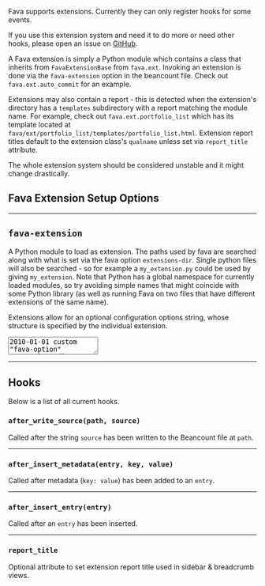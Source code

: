 Fava supports extensions. Currently they can only register hooks for some events.

If you use this extension system and need it to do more or need other hooks,
please open an issue on [GitHub](https://github.com/beancount/fava/issues).

A Fava extension is simply a Python module which contains a class that inherits
from `FavaExtensionBase` from `fava.ext`. Invoking an extension is done via the `fava-extension` option in the beancount file. Check out `fava.ext.auto_commit` for an
example.

Extensions may also contain a report - this is detected when the extension's directory has a `templates` subdirectory with a report matching the module name. For example, check out `fava.ext.portfolio_list` which has its template located at `fava/ext/portfolio_list/templates/portfolio_list.html`. Extension report titles default to the extension class's `qualname` unless set via `report_title` attribute.

The whole extension system should be considered unstable and it might change
drastically.

## Fava Extension Setup Options

---

## `fava-extension`

A Python module to load as extension. The paths used by fava are searched along with what is set via the fava option `extensions-dir`. Single python files will also be searched - so for example a `my_extension.py` could be used by giving `my_extension`. Note that Python has a
global namespace for currently loaded modules, so try avoiding simple names
that might coincide with some Python library (as well as running Fava on two
files that have different extensions of the same name).

Extensions allow for an optional configuration options string, whose structure is specified by the individual extension.

<pre><textarea class="editor-readonly">
2010-01-01 custom "fava-option" "extensions-dir" "../fava-extensions/"

2010-01-01 custom "fava-extension" "extension-name"
2010-01-01 custom "fava-extension" "extension-with-options" "{'option': 'config_value'}"</textarea></pre>

---

## Hooks

Below is a list of all current hooks.

### `after_write_source(path, source)`

Called after the string `source` has been written to the Beancount file at `path`.

---

### `after_insert_metadata(entry, key, value)`

Called after metadata (`key: value`) has been added to an `entry`.

---

### `after_insert_entry(entry)`

Called after an `entry` has been inserted.

---

### `report_title`

Optional attribute to set extension report title used in sidebar & breadcrumb views.
